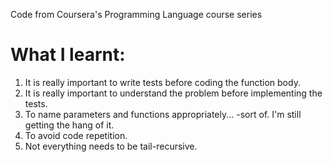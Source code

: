Code from Coursera's Programming Language course series

# What I learnt:
1. It is really important to write tests before coding the function body.
2. It is really important to understand the problem before implementing the tests.
3. To name parameters and functions appropriately... -sort of. I'm still getting the hang of it.
4. To avoid code repetition.
5. Not everything needs to be tail-recursive.
